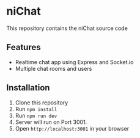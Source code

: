 # niChat

This repository contains the niChat source code

## Features

- Realtime chat app using Express and Socket.io
- Multiple chat rooms and users

## Installation

1. Clone this repository
2. Run `npm install`
3. Run `npm run dev`
4. Server will run on Port 3001. 
5. Open `http://localhost:3001` in your browser
